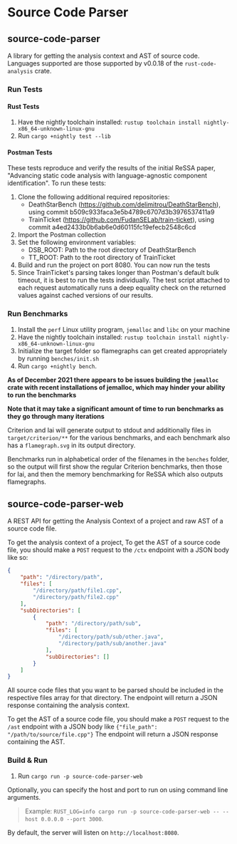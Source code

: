 # Source Code Parser

## source-code-parser
A library for getting the analysis context and AST of source code. Languages supported are those supported by v0.0.18 of the `rust-code-analysis` crate.

### Run Tests

#### Rust Tests
1. Have the nightly toolchain installed: `rustup toolchain install nightly-x86_64-unknown-linux-gnu`
2. Run `cargo +nightly test --lib`


#### Postman Tests

These tests reproduce and verify the results of the initial ReSSA paper, "Advancing static code analysis with language-agnostic component identification". To run these tests:
1. Clone the following additional required repositories:
	* DeathStarBench (https://github.com/delimitrou/DeathStarBench), using commit b509c933faca3e5b4789c6707d3b3976537411a9
    * TrainTicket (https://github.com/FudanSELab/train-ticket), using commit a4ed2433b0b6ab6e0d60115fc19efecb2548c6cd
1. Import the Postman collection
1. Set the following environment variables:
    * DSB_ROOT: Path to the root directory of DeathStarBench
    * TT_ROOT: Path to the root directory of TrainTicket
1. Build and run the project on port 8080. You can now run the tests
1. Since TrainTicket's parsing takes longer than Postman's default bulk timeout, it is best to run the tests individually. The test script attached to each request automatically runs a deep equality check on the returned values against cached versions of our results.


### Run Benchmarks
1. Install the `perf` Linux utility program, `jemalloc` and `libc` on your machine
1. Have the nightly toolchain installed: `rustup toolchain install nightly-x86_64-unknown-linux-gnu`
1. Initialize the target folder so flamegraphs can get created appropriately by running `benches/init.sh`
1. Run `cargo +nightly bench`.

__As of December 2021 there appears to be issues building the `jemalloc` crate with recent installations of jemalloc, which may hinder your ability to run the benchmarks__

**Note that it may take a significant amount of time to run benchmarks as they go through many iterations**

Criterion and Iai will generate output to stdout and additionally files in `target/criterion/**` for the various benchmarks, and each benchmark also has a `flamegraph.svg` in its output directory.

Benchmarks run in alphabetical order of the filenames in the `benches` folder, so the output will first show the regular Criterion benchmarks, then those for Iai, and then the memory benchmarking for ReSSA which also outputs flamegraphs.

## source-code-parser-web
A REST API for getting the Analysis Context of a project and raw AST of a source code file.

To get the analysis context of a project, To get the AST of a source code file, you should make a `POST` request to the `/ctx` endpoint with a JSON body like so:
```json
{
    "path": "/directory/path",
    "files": [
        "/directory/path/file1.cpp",
        "/directory/path/file2.cpp"
    ],
    "subDirectories": [
        {
            "path": "/directory/path/sub",
            "files": [
                "/directory/path/sub/other.java",
                "/directory/path/sub/another.java"
            ],
            "subDirectories": []
        }
    ]
}
```
All source code files that you want to be parsed should be included in the respective files array for that directory. The endpoint will return a JSON response containing the analysis context.

To get the AST of a source code file, you should make a `POST` request to the `/ast` endpoint with a JSON body like `{"file_path": "/path/to/source/file.cpp"}` The endpoint will return a JSON response containing the AST.

### Build & Run
1. Run `cargo run -p source-code-parser-web`

Optionally, you can specify the host and port to run on using command line arguments.    
>Example: `RUST_LOG=info cargo run -p source-code-parser-web -- --host 0.0.0.0 --port 3000`.     
 
By default, the server will listen on `http://localhost:8080`.
